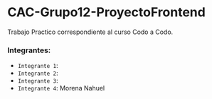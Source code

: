 # CAC-Grupo12-ProyectoFrontend
Trabajo Practico correspondiente al curso Codo a Codo. 

### Integrantes: 
* `Integrante 1`:
* `Integrante 2`:
* `Integrante 3`:
* `Integrante 4`: Morena Nahuel

